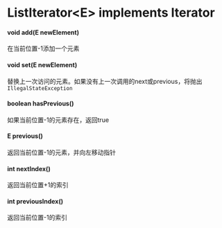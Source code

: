 # ListIterator\<E> implements Iterator
#### void add(E newElement)
在当前位置-1添加一个元素
#### void set(E newElement)
替换上一次访问的元素。如果没有上一次调用的next或previous，将抛出`IllegalStateException`
#### boolean hasPrevious()
如果当前位置-1的元素存在，返回true
#### E previous()
返回当前位置-1的元素，并向左移动指针
#### int nextIndex()
返回当前位置+1的索引
#### int previousIndex()
返回当前位置-1的索引